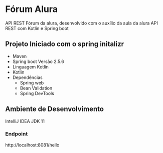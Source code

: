 # Fórum Alura 

API REST Fórum da alura, desenvolvido com o auxílio da aula da alura API REST com Kotlin e Spring boot


## Projeto Iniciado com o spring initalizr
 * Maven
 * Spring boot Versão 2.5.6
 * Linguagem Kotlin
 * Kotlin
 * Dependências
   * Spring web
   * Bean Validation
   * Spring DevTools
 
 ## Ambiente de Desenvolvimento 
  IntelliJ IDEA
  JDK 11
  
### Endpoint
  http://localhost:8081/hello

 

